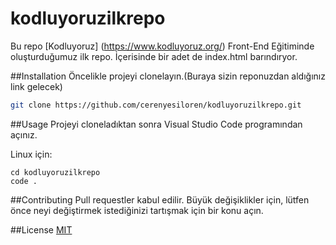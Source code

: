 # kodluyoruzilkrepo
Bu repo [Kodluyoruz] (https://www.kodluyoruz.org/) Front-End Eğitiminde oluşturduğumuz ilk repo. İçerisinde bir adet de index.html barındıryor.


##Installation
Öncelikle projeyi clonelayın.(Buraya sizin reponuzdan aldığınız link gelecek)

```bash
git clone https://github.com/cerenyesiloren/kodluyoruzilkrepo.git
```

##Usage
Projeyi cloneladıktan sonra Visual Studio Code programından açınız.

Linux için:
```linux
cd kodluyoruzilkrepo
code . 
```
##Contributing
Pull  requestler kabul edilir. Büyük değişiklikler için, lütfen önce neyi değiştirmek istediğinizi tartışmak için bir konu açın.

##License
[MIT](https://chooselicense.com/licenses/mit/)

